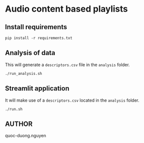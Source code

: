 # Audio content based playlists

## Install requirements

```
pip install -r requirements.txt
```

## Analysis of data

This will generate a `descriptors.csv` file in the `analysis` folder.

```
./run_analysis.sh
```

## Streamlit application

It will make use of a `descriptors.csv` located in the `analysis` folder.

```
./run.sh
```

## AUTHOR
quoc-duong.nguyen
